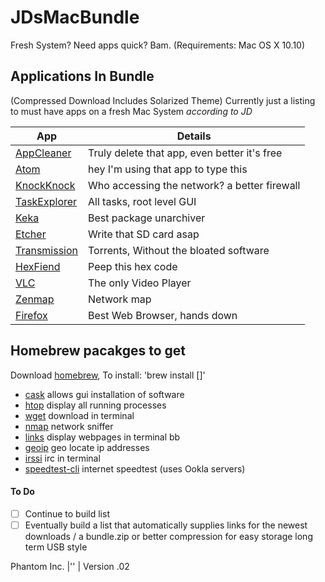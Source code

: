 # JDsMacBundle
Fresh System? Need apps quick? Bam.
(Requirements: Mac OS X 10.10)

## Applications In Bundle
(Compressed Download Includes Solarized Theme)
Currently just a listing to must have apps on a fresh Mac System *according to JD*

 App | Details
 ---------------- | ----------------
| [AppCleaner](https://freemacsoft.net/appcleaner/) | Truly delete that app, even better it's free |
| [Atom](https://atom.io/) | hey I'm using that app to type this |
| [KnockKnock](https://objective-see.com/products/knockknock.html) | Who accessing the network? a better firewall |
| [TaskExplorer](https://objective-see.com/products/taskexplorer.html) | All tasks, root level GUI |
| [Keka](https://www.keka.io/en/) | Best package unarchiver |
| [Etcher](https://etcher.io/) | Write that SD card asap |
| [Transmission](https://transmissionbt.com/download/) | Torrents, Without the bloated software |
| [HexFiend](https://ridiculousfish.com/hexfiend/) | Peep this hex code |
| [VLC](https://www.videolan.org/vlc/) | The only Video Player |
| [Zenmap](https://nmap.org/download.html) | Network map |
| [Firefox](https://www.mozilla.org/en-US/firefox/new/) | Best Web Browser, hands down |


## Homebrew pacakges to get
Download [homebrew](https://brew.sh), To install: 'brew install []'
- [cask](https://formulae.brew.sh/formula/cask) allows gui installation of software
- [htop](https://formulae.brew.sh/formula/htop) display all running processes
- [wget](https://formulae.brew.sh/formula/wget) download in terminal
- [nmap](https://formulae.brew.sh/formula/nmap) network sniffer
- [links](https://formulae.brew.sh/formula/links) display webpages in terminal bb
- [geoip](https://formulae.brew.sh/formula/geoip) geo locate ip addresses
- [irssi](https://formulae.brew.sh/formula/irssi) irc in terminal
- [speedtest-cli](https://formulae.brew.sh/formula/speedtest-cli) internet speedtest (uses Ookla servers)

#### To Do
- [ ] Continue to build list
- [ ] Eventually build a list that automatically supplies links for the newest downloads / a bundle.zip or better compression for easy storage long term USB style

Phantom Inc. |'' |
Version .02
